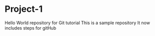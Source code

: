 # Project-1
Hello World repository for Git tutorial
This is a sample repository
It now includes steps for gitHub
 
